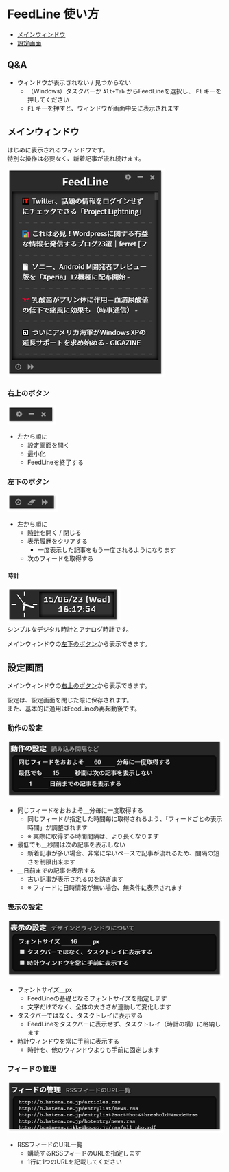 # FeedLine 使い方
- [メインウィンドウ](#メインウィンドウ)
- [設定画面](#設定画面)

## Q&A
- ウィンドウが表示されない / 見つからない
	- （Windows）タスクバーか ```Alt+Tab``` からFeedLineを選択し、 ```F1``` キーを押してください
	- ```F1``` キーを押すと、ウィンドウが画面中央に表示されます

## メインウィンドウ
はじめに表示されるウィンドウです。  
特別な操作は必要なく、新着記事が流れ続けます。

![メインウィンドウ](./img/ss_main.png)  

### 右上のボタン
![メインウィンドウ 上部ボタン](./img/ss_main_top.png)  

- 左から順に
	- [設定画面](#設定画面)を開く
	- 最小化
	- FeedLineを終了する

### 左下のボタン
![メインウィンドウ 下部ボタン](./img/ss_main_bottom.png)  

- 左から順に
	- [時計](#時計)を開く / 閉じる
	- 表示履歴をクリアする
		- 一度表示した記事をもう一度されるようになります
	- 次のフィードを取得する

#### 時計
![時計](./img/ss_clock.png)  
シンプルなデジタル時計とアナログ時計です。  

メインウィンドウの[左下のボタン](#左下のボタン)から表示できます。

## 設定画面
メインウィンドウの[右上のボタン](#右上のボタン)から表示できます。

設定は、設定画面を閉じた際に保存されます。  
また、基本的に適用はFeedLineの再起動後です。

### 動作の設定
![設定画面 動作の設定](./img/ss_config_1.png)

- 同じフィードをおおよそ＿分毎に一度取得する
	- 同じフィードが指定した時間毎に取得されるよう、「フィードごとの表示時間」が調整されます
	- ※ 実際に取得する時間間隔は、より長くなります
- 最低でも＿秒間は次の記事を表示しない
	- 新着記事が多い場合、非常に早いペースで記事が流れるため、間隔の短さを制限出来ます
- ＿日前までの記事を表示する
	- 古い記事が表示されるのを防ぎます
	- ※ フィードに日時情報が無い場合、無条件に表示されます

### 表示の設定
![設定画面 表示の設定](./img/ss_config_2.png)

- フォントサイズ＿px
	- FeedLineの基礎となるフォントサイズを指定します
	- 文字だけでなく、全体の大きさが連動して変化します
- タスクバーではなく、タスクトレイに表示する
	- FeedLineをタスクバーに表示せず、タスクトレイ（時計の横）に格納します
- 時計ウィンドウを常に手前に表示する
	- 時計を、他のウィンドウよりも手前に固定します

### フィードの管理
![設定画面 フィードの管理](./img/ss_config_3.png)

- RSSフィードのURL一覧
	- 購読するRSSフィードのURLを指定します
	- 1行に1つのURLを記載してください
